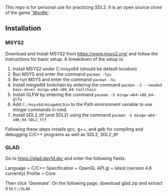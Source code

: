 This repo is for personal use for practicing SDL2. It is an open source clone of the game ['Wordle'](https://www.powerlanguage.co.uk/wordle/).

## Installation

### MSYS2

Download and Install MSYS2 from https://www.msys2.org/ and follow the instructions for basic setup. A breakdown of the setup is:
1. Install MSYS2 under C:/msys64 (should be default location)
2. Run MSYS and enter the command `pacman -Syu`
3. Re-run MSYS and enter the command `pacman -Su`
4. Install mingw64 toolchain by entering the command `pacman -S --needed base-devel mingw-w64-x86_64-toolchain`
5. Install GLFW by entering the command `pacman -S mingw-w64-x86_64-glfw`
6. Add `C:/msys64/mingw64/bin` to the Path environment variable to use mingw commands in cmd.
7. Install SDL2_ttf (and SDL2) using the command `pacman -S mingw-w64-x86_64-SDL2_ttf`

Following these steps installs gcc, g++, and gdb for compiling and debugging C/C++ programs as well as SDL2, SDL2_ttf

### GLAD

Go to https://glad.dav1d.de/ and enter the following fields:

Language = C/C++
Specification = OpenGL
API.gl = latest (version 4.6 currently)
Profile = Core

Then click 'Generate'. On the following page, download glad.zip and extract it to `C:/GLAD`

